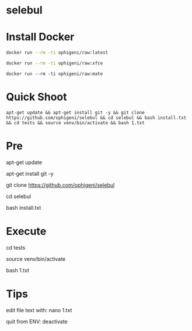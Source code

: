 # selebul

# Install Docker

```bash
docker run --rm -ti ophigeni/raw:latest
```

```bash
docker run --rm -ti ophigeni/raw:xfce
```
```
docker run --rm -ti ophigeni/raw:mate
```

# Quick Shoot

```
apt-get update && apt-get install git -y && git clone https://github.com/ophigeni/selebul && cd selebul && bash install.txt && cd tests && source venv/bin/activate && bash 1.txt
```



# Pre

apt-get update

apt-get install git -y

git clone https://github.com/ophigeni/selebul

cd selebul

bash install.txt

# Execute

cd tests

source venv/bin/activate

bash 1.txt

# Tips

edit file text with: nano 1.txt

quit from ENV: deactivate















